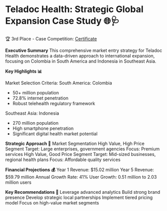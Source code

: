# Teladoc Health: Strategic Global Expansion Case Study 🌐🩺

🏆 3rd Place - Case Competition: [Certificate](https://github.com/JaydonBui/Teladoc/blob/main/Certificate%20of%20Achievement.png)

**Executive Summary**
This comprehensive market entry strategy for Teladoc Health demonstrates a data-driven approach to international expansion, focusing on Colombia in South America and Indonesia in Southeast Asia.

**Key Highlights 📊**

Market Selection Criteria:
South America: Colombia
- 50+ million population
- 72.8% internet penetration
- Robust telehealth regulatory framework
  
Southeast Asia: Indonesia
- 270 million population
- High smartphone penetration
- Significant digital health market potential

**Strategic Approach 🚀**
Market Segmentation
High Value, High Price Segment
Target: Large enterprises, government agencies
Focus: Premium services
High Value, Good Price Segment
Target: Mid-sized businesses, regional health plans
Focus: Affordable quality services

**Financial Projections 💰**
Year 1 Revenue: $15.02 million
Year 5 Revenue: $59.79 million
Annual Growth Rate: 41%
User Growth: 0.51 million to 2.03 million users

**Key Recommendations 🎯**
Leverage advanced analytics
Build strong brand presence
Develop strategic local partnerships
Implement tiered pricing model
Focus on high-value market segments
